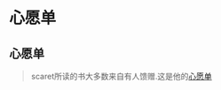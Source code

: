 心愿单
===

心愿单
---
> scaret所读的书大多数来自有人馈赠.这是他的[心愿单](http://www.amazon.cn/registry/wishlist/3UYJDYZNL2MTU)
